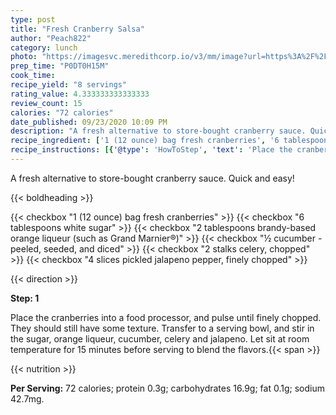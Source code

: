 ```yaml
---
type: post
title: "Fresh Cranberry Salsa"
author: "Peach822"
category: lunch
photo: "https://imagesvc.meredithcorp.io/v3/mm/image?url=https%3A%2F%2Fimages.media-allrecipes.com%2Fuserphotos%2F8698665.jpg"
prep_time: "P0DT0H15M"
cook_time: 
recipe_yield: "8 servings"
rating_value: 4.333333333333333
review_count: 15
calories: "72 calories"
date_published: 09/23/2020 10:09 PM
description: "A fresh alternative to store-bought cranberry sauce. Quick and easy!"
recipe_ingredient: ['1 (12 ounce) bag fresh cranberries', '6 tablespoons white sugar', '2 tablespoons brandy-based orange liqueur (such as Grand Marnier®)', '½ cucumber - peeled, seeded, and diced', '2 stalks celery, chopped', '4 slices pickled jalapeno pepper, finely chopped']
recipe_instructions: [{'@type': 'HowToStep', 'text': 'Place the cranberries into a food processor, and pulse until finely chopped. They should still have some texture. Transfer to a serving bowl, and stir in the sugar, orange liqueur, cucumber, celery and jalapeno. Let sit at room temperature for 15 minutes before serving to blend the flavors.\n'}]
---
```


A fresh alternative to store-bought cranberry sauce. Quick and easy! 

{{< boldheading >}}

{{< checkbox "1 (12 ounce) bag fresh cranberries" >}}
{{< checkbox "6 tablespoons white sugar" >}}
{{< checkbox "2 tablespoons brandy-based orange liqueur (such as Grand Marnier®)" >}}
{{< checkbox "½  cucumber - peeled, seeded, and diced" >}}
{{< checkbox "2 stalks celery, chopped" >}}
{{< checkbox "4 slices pickled jalapeno pepper, finely chopped" >}}


{{< direction >}}

**Step: 1**

Place the cranberries into a food processor, and pulse until finely chopped. They should still have some texture. Transfer to a serving bowl, and stir in the sugar, orange liqueur, cucumber, celery and jalapeno. Let sit at room temperature for 15 minutes before serving to blend the flavors.{{< span >}}

{{< nutrition >}}

**Per Serving:** 72 calories; protein 0.3g; carbohydrates 16.9g; fat 0.1g; sodium 42.7mg.